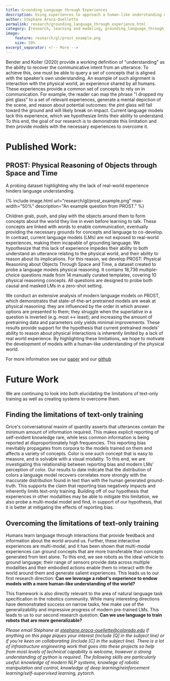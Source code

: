 ```yaml
---
title: Grounding Language through Experiences
description: Using experiences to approach a human-like understanding of language
author: Stéphane Aroca-Ouellette
permalink: research/grounding_language_through_experience.html
category: [research, learning and modeling, grounding_language_through_experience]
image:
    feature: research/gl/prost_example.png
    size: 50%
excerpt_separator: <!-- More -->
---
```


Bender and Koller (2020) provide a working definition of "understanding" as the ability to recover the communicative intent from an utterance. To achieve this, one must be able to query a set of concepts that is aligned with the speaker’s own understanding. An example of such alignment is interaction with the physical world, an experience shared by all humans. These experiences provide a common set of concepts to rely on in communication. For example, the reader can map the phrase "I dropped my pint glass" to a set of relevant experiences, generate a mental depiction of the scene, and reason about potential outcomes: the pint glass will fall toward the ground and will likely break on impact. Current language models lack this experience, which we hypothesize limits their ability to understand. To this end, the goal of our research is to demonstrate this limitation and then provide models with the necessary experiences to overcome it.

<!-- More -->

# Published Work:
## PROST: Physical Reasoning of Objects through Space and Time
A probing dataset highlighting why the lack of real-world experience hinders language understanding.

{% include image.html url="research/gl/prost_example.png" max-width="50%" description="An example question from PROST." %}

Children grab, push, and play with the objects around them to form concepts about the world they live in even before learning to talk. These concepts are linked with words to enable communication, eventually providing the necessary grounds for concepts and language to co-develop. In contrast, current language models (LMs) are not exposed to real-world experiences, making them incapable of grounding language. We hypothesize that this lack of experience impedes their ability to both understand an utterance relating to the physical world, and their ability to reason about its implications. For this reason, we develop PROST: Physical Reasoning about Objects Through Space and Time, a dataset created to probe a language models physical reasoning. It contains 18,736 multiple-choice questions made from 14 manually curated templates, covering 10 physical reasoning concepts. All questions are designed to probe both causal and masked LMs in a zero-shot setting.

We conduct an extensive analysis of modern language models on PROST, which demonstrates that state-of-the-art pretrained models are weak at physical reasoning: they are influenced by the order in which answer options are presented to them; they struggle when the superlative in a question is inverted (e.g. most ↔ least); and increasing the amount of pretraining data and parameters only yields minimal improvements. These results provide support for the hypothesis that current pretrained models’ ability to reason about physical interactions is inherently limited by a lack of real world experience. By highlighting these limitations, we hope to motivate the development of models with a human-like understanding of the physical world.

For more information see our [paper](https://aclanthology.org/2021.findings-acl.404.pdf) and our [github](https://github.com/nala-cub/prost)

# Future Work
We are continuing to look into both elucidating the limitations of text-only training as well as creating systems to overcome them. 
## Finding the limitations of text-only training
Grice's conversational maxim of quantity asserts that utterances contain the minimum amount of information required. This makes explicit reporting of self-evident knowledge rare, while less common information is being reported at disproportionately high frequencies. This reporting bias inevitably propagates from corpora to the models trained on them and affects a variety of concepts. Color is one such concept that is easy to measure, and is solvable with a visual modality. To this end, we are investigating this relationship between reporting bias and modern LMs' perception of color. Our results to date indicate that the distribution of colors a language model recovers correlates more strongly with the inaccurate distribution found in text than with the human generated ground-truth. This supports the claim that reporting bias negatively impacts and inherently limits text-only training. Building off of our hypothesis that experiences in other modalities may be able to mitigate this limitation, we also probe a multi-modal model and find, in support of our hypothesis, that it is better at mitigating the effects of reporting bias.


## Overcoming the limitations of text-only training
Humans learn language through interactions that provide feedback and information about the world around us. Further, these interactive experiences are multi-modal, and it has been shown that multi-modal experiences can ground concepts that are more transferable than concepts generated from text alone. To this end, we see robots as the ideal vehicle to ground language; their range of sensors provide data across multiple modalities and their embodied actions enable them to interact with the world around them and generate salient experiences. This leads us to our first research direction: **Can we leverage a robot's experience to endow models with a more human-like understanding of the world?**

This framework is also directly relevant to the area of natural language task specification in the robotics community. While many interesting directions have demonstrated success on narrow tasks, few make use of the generalizability and impressive progress of modern pre-trained LMs. This leads to us to our second research question: **Can we use language to train robots that are more generalizable?**

*Please email Stéphane at stephane.aroca-ouellette@colorado.edu if anything on this page piques your interest (include [Q] in the subject line) or if you’re keen on collaborating (include [C] in the subject line). There is a lot of infrastructure engineering work that goes into these projects so help from most levels of technical capability is welcome, however a strong understanding of python is required. The following skills are particularly useful: knowledge of modern NLP systems, knowlege of robotic manipulation and control, knowledge of deep learning/reinforcement learning/self-supervised learning, pytorch.*

